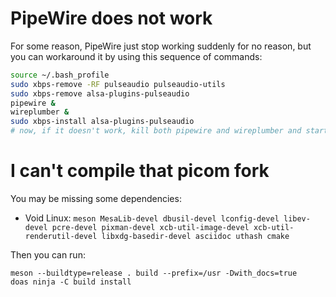 # PipeWire does not work

For some reason, PipeWire just stop working suddenly for no reason, but you can workaround it by using this sequence of commands:
```bash
source ~/.bash_profile
sudo xbps-remove -RF pulseaudio pulseaudio-utils
sudo xbps-remove alsa-plugins-pulseaudio
pipewire &
wireplumber &
sudo xbps-install alsa-plugins-pulseaudio
# now, if it doesn't work, kill both pipewire and wireplumber and start them again
```

# I can't compile that picom fork 

You may be missing some dependencies:
* Void Linux: `meson MesaLib-devel dbusil-devel lconfig-devel libev-devel pcre-devel pixman-devel xcb-util-image-devel xcb-util-renderutil-devel libxdg-basedir-devel asciidoc uthash cmake`

Then you can run:
```
meson --buildtype=release . build --prefix=/usr -Dwith_docs=true
doas ninja -C build install
```
